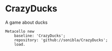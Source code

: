 # CrazyDucks
A game about ducks

```Smalltalk
Metacello new
    baseline: 'CrazyDucks';
    repository: 'github://sonibla/CrazyDucks';
    load.
```
